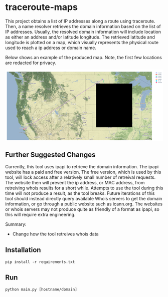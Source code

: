 # traceroute-maps
This project obtains a list of IP addresses along a route using traceroute. Then, a name resolver retrieves the domain information based on the list of IP addresses. Usually, the resolved domain information will include location as either an address and/or latitude longitude. The retrieved latitude and longitude is plotted on a map, which visually represents the physical route used to reach a ip address or domain name.

Below shows an example of the produced map. Note, the first few locations are redacted for privacy.

<p align="center">
  <img alt="MapExample" src="resources/example.png">
</p>

## Further Suggested Changes
Currently, this tool uses ipapi to retrieve the domain information. The ipapi website has a paid and free version. The free version, which is used by this tool, will lock access after a relatively small number of retreival requests. The website then will prevent the ip address, or MAC address, from retreiving whois results for a short while. Attempts to use the tool during this time will not produce a result, as the tool breaks. Future iterations of this tool should instead directly query available Whois servers to get the domain information, or go through a public website such as icann.org. The websites or whois servers may not produce quite as friendly of a format as ipapi, so this will require extra engineering. 

Summary:
* Change how the tool retreives whois data

## Installation

```
pip install -r requirements.txt
```

## Run

```
python main.py [hostname/domain]
```
